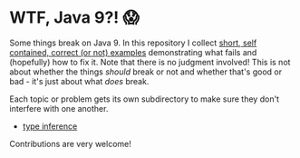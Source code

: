 # WTF, Java 9?! :scream:

Some things break on Java 9.
In this repository I collect [short, self contained, correct (or not) examples](http://www.sscce.org/) demonstrating what fails and (hopefully) how to fix it.
Note that there is no judgment involved!
This is not about whether the things _should_ break or not and whether that's good or bad - it's just about what _does_ break.

Each topic or problem gets its own subdirectory to make sure they don't interfere with one another.

* [type inference](type-inference)

Contributions are very welcome!
